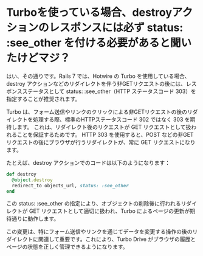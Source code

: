 # Turboを使っている場合、destroyアクションのレスポンスには必ず status: :see_other を付ける必要があると聞いたけどマジ？

はい、その通りです。Rails 7 では、Hotwire の Turbo を使用している場合、destroy アクションなどのリダイレクトを伴う非GETリクエストの後には、レスポンスステータスとして status: :see_other（HTTP ステータスコード 303）を指定することが推奨されます。

Turbo は、フォーム送信やリンクのクリックによる非GETリクエストの後のリダイレクトを処理する際、標準のHTTPステータスコード 302 ではなく 303 を期待します。
これは、リダイレクト後のリクエストが GET リクエストとして扱われることを保証するためです。
HTTP 303 を使用すると、POST などの非GETリクエストの後にブラウザが行うリダイレクトが、常に GET リクエストになります。

たとえば、destroy アクションでのコードは以下のようになります：

```ruby
def destroy
  @object.destroy
  redirect_to objects_url, status: :see_other
end
```

この status: :see_other の指定により、オブジェクトの削除後に行われるリダイレクトが GET リクエストとして適切に扱われ、Turbo によるページの更新が期待通りに動作します。

この変更は、特にフォーム送信やリンクを通じてデータを変更する操作の後のリダイレクトに関連して重要です。これにより、Turbo Drive がブラウザの履歴とページの状態を正しく管理できるようになります。
